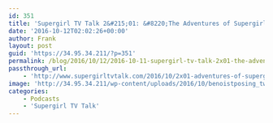 ```yaml
---
id: 351
title: 'Supergirl TV Talk 2&#215;01: &#8220;The Adventures of Supergirl&#8221;'
date: '2016-10-12T02:02:26+00:00'
author: Frank
layout: post
guid: 'https://34.95.34.211/?p=351'
permalink: /blog/2016/10/12/2016-10-11-supergirl-tv-talk-2x01-the-adventures-of-supergirl/
passthrough_url:
    - 'http://www.supergirltvtalk.com/2016/10/2x01-adventures-of-supergirl.html'
image: 'http://34.95.34.211/wp-content/uploads/2016/10/benoistposing_twittercard.jpg'
categories:
    - Podcasts
    - 'Supergirl TV Talk'
---
```


<div class="
          image-block-outer-wrapper
          layout-caption-hidden
          design-layout-inline
          
          
          
        " data-test="image-block-inline-outer-wrapper"><figure class="
              sqs-block-image-figure
              intrinsic
            " style="max-width:250px;"><div class="image-block-wrapper" data-animation-override="" data-animation-role="image"><div class="sqs-image-shape-container-element
              
          
        
              has-aspect-ratio
            " style="
                position: relative;
                
                  padding-bottom:100%;
                
                overflow: hidden;
              "><noscript>![](https://images.squarespace-cdn.com/content/v1/5070e334e4b00907bc18faef/1476237705436-X76FUBSKM1T4DEGEMGCH/image-asset.jpeg)</noscript>![](https://images.squarespace-cdn.com/content/v1/5070e334e4b00907bc18faef/1476237705436-X76FUBSKM1T4DEGEMGCH/image-asset.jpeg)</div></div></figure></div>[This week on Supergirl TV Talk](http://www.supergirltvtalk.com/2016/10/2x01-adventures-of-supergirl.html), it’s our Season 2 premiere! Supergirl has officially moved to the CW and Tim and Frank are on it. The episode recap and review, plus listener emails and look at the season ahead. Enjoy!

<div class="sqs-audio-embed" data-author="Thought Bubble Audio" data-color-theme="dark" data-design-style="minimal" data-duration-in-ms="" data-mime-type="audio/mpeg" data-show-download="false" data-title="Supergirl TV Talk 2x01: "The Adventures of Supergirl"" data-url="http://www.podtrac.com/pts/redirect.mp3/archive.org/download/STVT2x01/STVT2x01.mp3"></div>